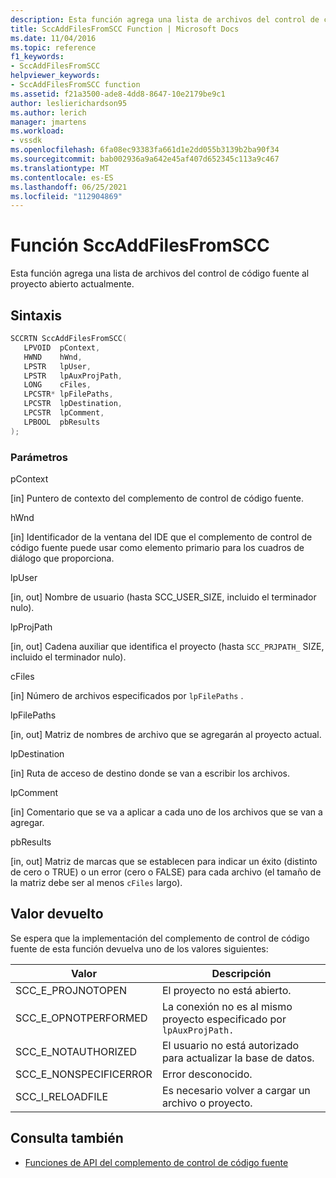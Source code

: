 ```yaml
---
description: Esta función agrega una lista de archivos del control de código fuente al proyecto abierto actualmente.
title: SccAddFilesFromSCC Function | Microsoft Docs
ms.date: 11/04/2016
ms.topic: reference
f1_keywords:
- SccAddFilesFromSCC
helpviewer_keywords:
- SccAddFilesFromSCC function
ms.assetid: f21a3500-ade8-4dd8-8647-10e2179be9c1
author: leslierichardson95
ms.author: lerich
manager: jmartens
ms.workload:
- vssdk
ms.openlocfilehash: 6fa08ec93383fa661d1e2dd055b3139b2ba90f34
ms.sourcegitcommit: bab002936a9a642e45af407d652345c113a9c467
ms.translationtype: MT
ms.contentlocale: es-ES
ms.lasthandoff: 06/25/2021
ms.locfileid: "112904869"
---
```

# <a name="sccaddfilesfromscc-function"></a>Función SccAddFilesFromSCC
Esta función agrega una lista de archivos del control de código fuente al proyecto abierto actualmente.

## <a name="syntax"></a>Sintaxis

```cpp
SCCRTN SccAddFilesFromSCC(
   LPVOID  pContext,
   HWND    hWnd,
   LPSTR   lpUser,
   LPSTR   lpAuxProjPath,
   LONG    cFiles,
   LPCSTR* lpFilePaths,
   LPCSTR  lpDestination,
   LPCSTR  lpComment,
   LPBOOL  pbResults
);
```

### <a name="parameters"></a>Parámetros
 pContext

[in] Puntero de contexto del complemento de control de código fuente.

 hWnd

[in] Identificador de la ventana del IDE que el complemento de control de código fuente puede usar como elemento primario para los cuadros de diálogo que proporciona.

 lpUser

[in, out] Nombre de usuario (hasta SCC_USER_SIZE, incluido el terminador nulo).

 lpProjPath

[in, out] Cadena auxiliar que identifica el proyecto (hasta `SCC_PRJPATH_` SIZE, incluido el terminador nulo).

 cFiles

[in] Número de archivos especificados por `lpFilePaths` .

 lpFilePaths

[in, out] Matriz de nombres de archivo que se agregarán al proyecto actual.

 lpDestination

[in] Ruta de acceso de destino donde se van a escribir los archivos.

 lpComment

[in] Comentario que se va a aplicar a cada uno de los archivos que se van a agregar.

 pbResults

[in, out] Matriz de marcas que se establecen para indicar un éxito (distinto de cero o TRUE) o un error (cero o FALSE) para cada archivo (el tamaño de la matriz debe ser al menos `cFiles` largo).

## <a name="return-value"></a>Valor devuelto
 Se espera que la implementación del complemento de control de código fuente de esta función devuelva uno de los valores siguientes:

|Valor|Descripción|
|-----------|-----------------|
|SCC_E_PROJNOTOPEN|El proyecto no está abierto.|
|SCC_E_OPNOTPERFORMED|La conexión no es al mismo proyecto especificado por `lpAuxProjPath.`|
|SCC_E_NOTAUTHORIZED|El usuario no está autorizado para actualizar la base de datos.|
|SCC_E_NONSPECIFICERROR|Error desconocido.|
|SCC_I_RELOADFILE|Es necesario volver a cargar un archivo o proyecto.|

## <a name="see-also"></a>Consulta también
- [Funciones de API del complemento de control de código fuente](../extensibility/source-control-plug-in-api-functions.md)
